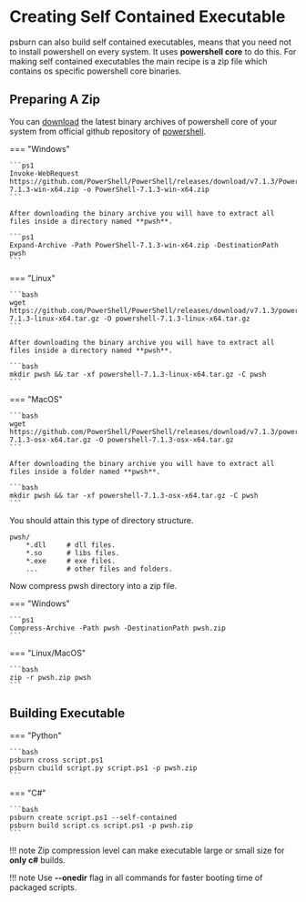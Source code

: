 # Creating Self Contained Executable

psburn can also build self contained executables, means that you need not to install powershell on every system. It uses **powershell core** to do this. For making self contained executables the main recipe is a zip file which contains os specific powershell core binaries.

## Preparing A Zip

You can [download](https://github.com/PowerShell/PowerShell/releases) the latest binary archives of powershell core of your system from official github repository of [powershell](https://github.com/PowerShell/PowerShell).

=== "Windows"

	```ps1
	Invoke-WebRequest https://github.com/PowerShell/PowerShell/releases/download/v7.1.3/PowerShell-7.1.3-win-x64.zip -o PowerShell-7.1.3-win-x64.zip
	```

	After downloading the binary archive you will have to extract all files inside a directory named **pwsh**.

	```ps1
	Expand-Archive -Path PowerShell-7.1.3-win-x64.zip -DestinationPath pwsh
	```

=== "Linux"

	```bash
	wget https://github.com/PowerShell/PowerShell/releases/download/v7.1.3/powershell-7.1.3-linux-x64.tar.gz -O powershell-7.1.3-linux-x64.tar.gz
	```

	After downloading the binary archive you will have to extract all files inside a directory named **pwsh**.

	```bash
	mkdir pwsh && tar -xf powershell-7.1.3-linux-x64.tar.gz -C pwsh
	```

=== "MacOS"

	```bash
	wget https://github.com/PowerShell/PowerShell/releases/download/v7.1.3/powershell-7.1.3-osx-x64.tar.gz -O powershell-7.1.3-osx-x64.tar.gz
	```

	After downloading the binary archive you will have to extract all files inside a folder named **pwsh**.

	```bash
	mkdir pwsh && tar -xf powershell-7.1.3-osx-x64.tar.gz -C pwsh
	```

You should attain this type of directory structure.

```
pwsh/
    *.dll     # dll files.
    *.so      # libs files.
    *.exe     # exe files.
    ...       # other files and folders.
```

Now compress pwsh directory into a zip file.

=== "Windows"

	```ps1
	Compress-Archive -Path pwsh -DestinationPath pwsh.zip
	```

=== "Linux/MacOS"

	```bash
	zip -r pwsh.zip pwsh 
	```

## Building Executable

=== "Python"
	
	```bash
	psburn cross script.ps1
	psburn cbuild script.py script.ps1 -p pwsh.zip
	```

=== "C#"

	```bash
	psburn create script.ps1 --self-contained
	psburn build script.cs script.ps1 -p pwsh.zip
	```

!!! note
	Zip compression level can make executable large or small size for **only c#** builds.

!!! note
	Use **--onedir** flag in all commands for faster booting time of packaged scripts.
